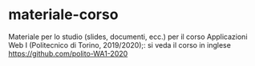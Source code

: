 # materiale-corso
Materiale per lo studio (slides, documenti, ecc.) per il corso Applicazioni Web I (Politecnico di Torino, 2019/2020);: si veda il corso in inglese https://github.com/polito-WA1-2020
